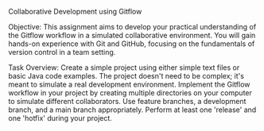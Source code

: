 Collaborative Development using Gitflow
 
Objective:
This assignment aims to develop your practical understanding of the Gitflow workflow in a simulated collaborative environment. You will gain hands-on experience with Git and GitHub, focusing on the fundamentals of version control in a team setting.
 
Task Overview:
Create a simple project using either simple text files or basic Java code examples. The project doesn't need to be complex; it's meant to simulate a real development environment.
Implement the Gitflow workflow in your project by creating multiple directories on your computer to simulate different collaborators. Use feature branches, a development branch, and a main branch appropriately. Perform at least one 'release' and one 'hotfix' during your project.
